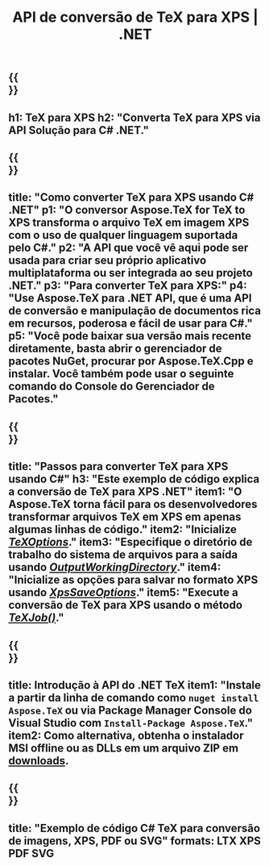 ﻿---
translation: true
template: /_templates/_conversion-child-net.md
title: API de conversão de TeX para XPS | .NET
description: Funcionalidade de conversão de TeX para XPS. Integre esta biblioteca .NET local em seu projeto ou use aplicativos multiplataforma para converter TeX em XPS.
keywords: 'tex para xps api net, tex2xps integra c #'
url: /net/conversion/tex-to-xps/
family: tex
platformtag: net
feature: conversion
informat: TEX
outformat: XPS
otherformats: BMP PNG JPEG TIFF SVG PDF
---


{{<section banner>}}
---
h1: TeX para XPS
h2: "Converta TeX para XPS via API Solução para C# .NET."
---

{{<section overview>}}
---
title: "Como converter TeX para XPS usando C# .NET"
p1: "O conversor Aspose.TeX for TeX to XPS transforma o arquivo TeX em imagem XPS com o uso de qualquer linguagem suportada pelo C#."
p2: "A API que você vê aqui pode ser usada para criar seu próprio aplicativo multiplataforma ou ser integrada ao seu projeto .NET."
p3: "Para converter TeX para XPS:"
p4: "Use Aspose.TeX para .NET API, que é uma API de conversão e manipulação de documentos rica em recursos, poderosa e fácil de usar para C#."
p5: "Você pode baixar sua versão mais recente diretamente, basta abrir o gerenciador de pacotes NuGet, procurar por Aspose.TeX.Cpp e instalar. Você também pode usar o seguinte comando do Console do Gerenciador de Pacotes."
---

{{<section feature1>}}
---
title: "Passos para converter TeX para XPS usando C#"
h3: "Este exemplo de código explica a conversão de TeX para XPS .NET"
item1: "O Aspose.TeX torna fácil para os desenvolvedores transformar arquivos TeX em XPS em apenas algumas linhas de código."
item2: "Inicialize [*TeXOptions*](https://reference.aspose.com/tex/net/aspose.tex/texoptions/)."
item3: "Especifique o diretório de trabalho do sistema de arquivos para a saída usando [*OutputWorkingDirectory*](https://reference.aspose.com/tex/net/aspose.tex/texoptions/outputworkingdirectory/)."
item4: "Inicialize as opções para salvar no formato XPS usando [*XpsSaveOptions*](https://reference.aspose.com/tex/net/aspose.tex.presentation.image/xpssaveoptions/)."
item5: "Execute a conversão de TeX para XPS usando o método [*TeXJob()*](https://reference.aspose.com/tex/net/aspose.tex/texjob/)."
---

{{<section feature2>}}
---
title: Introdução à API do .NET TeX
item1: "Instale a partir da linha de comando como ```nuget install Aspose.TeX``` ou via Package Manager Console do Visual Studio com ```Install-Package Aspose.TeX```."
item2: Como alternativa, obtenha o instalador MSI offline ou as DLLs em um arquivo ZIP em [downloads](https://downloads.aspose.com/tex/net).
---

{{<section widget>}}
---
title: "Exemplo de código C# TeX para conversão de imagens, XPS, PDF ou SVG"
formats: LTX XPS PDF SVG
---